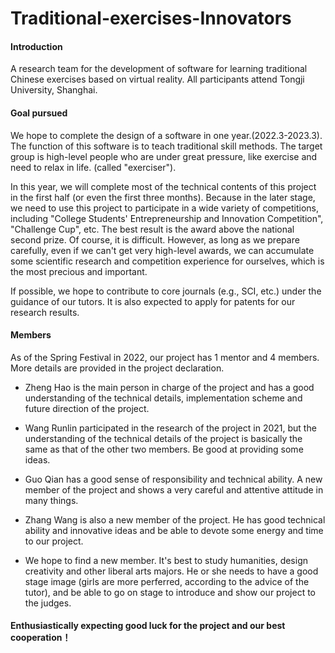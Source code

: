 # Traditional-exercises-Innovators
#### Introduction

A research team for the development of software for learning traditional Chinese exercises based on virtual reality. All participants attend Tongji University, Shanghai.

#### Goal pursued

We hope to complete the design of a software in one year.(2022.3-2023.3). The function of this software is to teach traditional skill methods. The target group is high-level people who are under great pressure, like exercise and need to relax in life. (called "exerciser").

In this year, we will complete most of the technical contents of this project in the first half (or even the first three months). Because in the later stage, we need to use this project to participate in a wide variety of competitions, including "College Students' Entrepreneurship and Innovation Competition", "Challenge Cup", etc. The best result is the award above the national second prize. Of course, it is difficult. However, as long as we prepare carefully, even if we can't get very high-level awards, we can accumulate some scientific research and competition experience for ourselves, which is the most precious and important.

If possible, we hope to contribute to core journals (e.g., SCI, etc.) under the guidance of our tutors. It is also expected to apply for patents for our research results.

#### Members

As of the Spring Festival in 2022, our project has 1 mentor and 4 members. More details are provided in the project declaration.

- Zheng Hao is the main person in charge of the project and has a good understanding of the technical details, implementation scheme and future direction of the project.

- Wang Runlin participated in the research of the project in 2021, but the understanding of the technical details of the project is basically the same as that of the other two members. Be good at providing some ideas.

- Guo Qian has a good sense of responsibility and technical ability. A new member of the project and shows a very careful and attentive attitude in many things.

- Zhang Wang is also a new member of the project. He has good technical ability and innovative ideas and be able to devote some energy and time to our project.

- We hope to find a new member. It's best to study humanities, design creativity and other liberal arts majors. He or she needs to have a good stage image (girls are more perferred, according to the advice of the tutor), and be able to go on stage to introduce and show our project to the judges.

#### Enthusiastically expecting good luck for the project and our best cooperation！

